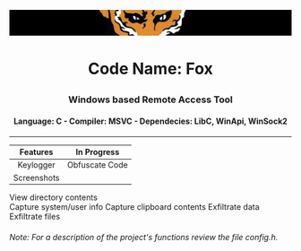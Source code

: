 ![alt text](https://github.com/francobel/RAT/blob/main/images/xof.png)
# <p align="center"> Code Name: Fox </p>
### <p align="center"> Windows based Remote Access Tool <p>
#### <p align="center"> Language: C - Compiler: MSVC - Dependecies: LibC, WinApi, WinSock2 <p>
---
Features                    | In Progress
:-------------------------: | :-----------:
Keylogger                   | Obfuscate Code
Screenshots                 | 
View directory contents   
Capture system/user info 
Capture clipboard contents
Exfiltrate data
Exfiltrate files

###### Note: For a description of the project's functions review the file config.h.

